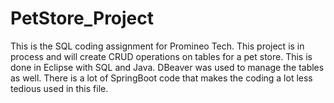 ﻿# PetStore_Project
 This is the SQL coding assignment for Promineo Tech. This project is in process and will create CRUD operations on tables for a pet store.
This is done in Eclipse with SQL and Java. DBeaver was used to manage the tables as well. There is a lot of SpringBoot code that makes the coding a lot less tedious used in this file.
